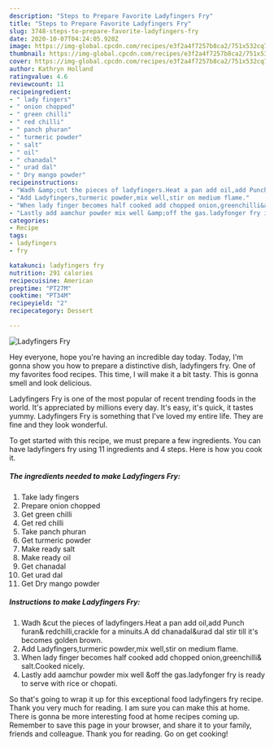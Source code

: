 ```yaml
---
description: "Steps to Prepare Favorite Ladyfingers Fry"
title: "Steps to Prepare Favorite Ladyfingers Fry"
slug: 3748-steps-to-prepare-favorite-ladyfingers-fry
date: 2020-10-07T04:24:05.920Z
image: https://img-global.cpcdn.com/recipes/e3f2a4f7257b8ca2/751x532cq70/ladyfingers-fry-recipe-main-photo.jpg
thumbnail: https://img-global.cpcdn.com/recipes/e3f2a4f7257b8ca2/751x532cq70/ladyfingers-fry-recipe-main-photo.jpg
cover: https://img-global.cpcdn.com/recipes/e3f2a4f7257b8ca2/751x532cq70/ladyfingers-fry-recipe-main-photo.jpg
author: Kathryn Holland
ratingvalue: 4.6
reviewcount: 11
recipeingredient:
- " lady fingers"
- " onion chopped"
- " green chilli"
- " red chilli"
- " panch phuran"
- " turmeric powder"
- " salt"
- " oil"
- " chanadal"
- " urad dal"
- " Dry mango powder"
recipeinstructions:
- "Wadh &amp;cut the pieces of ladyfingers.Heat a pan add oil,add Punch furan&amp; redchilli,crackle for a minuits.A dd chanadal&amp;urad dal stir till it&#39;s becomes golden brown."
- "Add Ladyfingers,turmeric powder,mix well,stir on medium flame."
- "When lady finger becomes half cooked add chopped onion,greenchilli&amp; salt.Cooked nicely."
- "Lastly add aamchur powder mix well &amp;off the gas.ladyfonger fry is ready to serve with rice or chopati."
categories:
- Recipe
tags:
- ladyfingers
- fry

katakunci: ladyfingers fry 
nutrition: 291 calories
recipecuisine: American
preptime: "PT27M"
cooktime: "PT34M"
recipeyield: "2"
recipecategory: Dessert

---
```



![Ladyfingers Fry](https://img-global.cpcdn.com/recipes/e3f2a4f7257b8ca2/751x532cq70/ladyfingers-fry-recipe-main-photo.jpg)

Hey everyone, hope you're having an incredible day today. Today, I'm gonna show you how to prepare a distinctive dish, ladyfingers fry. One of my favorites food recipes. This time, I will make it a bit tasty. This is gonna smell and look delicious.

Ladyfingers Fry is one of the most popular of recent trending foods in the world. It's appreciated by millions every day. It's easy, it's quick, it tastes yummy. Ladyfingers Fry is something that I've loved my entire life. They are fine and they look wonderful.




To get started with this recipe, we must prepare a few ingredients. You can have ladyfingers fry using 11 ingredients and 4 steps. Here is how you cook it.

<!--inarticleads1-->

##### The ingredients needed to make Ladyfingers Fry:

1. Take  lady fingers
1. Prepare  onion chopped
1. Get  green chilli
1. Get  red chilli
1. Take  panch phuran
1. Get  turmeric powder
1. Make ready  salt
1. Make ready  oil
1. Get  chanadal
1. Get  urad dal
1. Get  Dry mango powder




<!--inarticleads2-->

##### Instructions to make Ladyfingers Fry:

1. Wadh &amp;cut the pieces of ladyfingers.Heat a pan add oil,add Punch furan&amp; redchilli,crackle for a minuits.A dd chanadal&amp;urad dal stir till it&#39;s becomes golden brown.
1. Add Ladyfingers,turmeric powder,mix well,stir on medium flame.
1. When lady finger becomes half cooked add chopped onion,greenchilli&amp; salt.Cooked nicely.
1. Lastly add aamchur powder mix well &amp;off the gas.ladyfonger fry is ready to serve with rice or chopati.




So that's going to wrap it up for this exceptional food ladyfingers fry recipe. Thank you very much for reading. I am sure you can make this at home. There is gonna be more interesting food at home recipes coming up. Remember to save this page in your browser, and share it to your family, friends and colleague. Thank you for reading. Go on get cooking!
